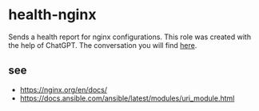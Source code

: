 # health-nginx

Sends a health report for nginx configurations. This role was created with the help of ChatGPT. The conversation you will find [here](https://chat.openai.com/share/4033be29-12a6-40a3-bf3c-fc5d57dba8cb).

## see
- https://nginx.org/en/docs/
- https://docs.ansible.com/ansible/latest/modules/uri_module.html
